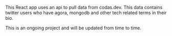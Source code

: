 This React app uses an api to pull data from codas.dev. 
This data contains twitter users who have agora, mongodb and other tech related terms in their bio.

This is an ongoing project and will be updated from time to time. 
